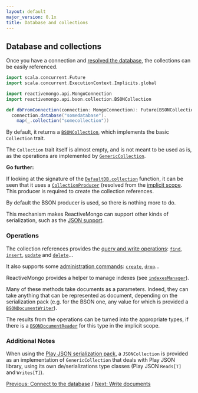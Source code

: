 ```yaml
---
layout: default
major_version: 0.1x
title: Database and collections
---
```


## Database and collections

Once you have a connection and [resolved the database](./connect-database.html), the collections can be easily referenced.

```scala
import scala.concurrent.Future
import scala.concurrent.ExecutionContext.Implicits.global

import reactivemongo.api.MongoConnection
import reactivemongo.api.bson.collection.BSONCollection

def dbFromConnection(connection: MongoConnection): Future[BSONCollection] =
  connection.database("somedatabase").
    map(_.collection("somecollection"))
```

By default, it returns a [`BSONCollection`](../../api/reactivemongo/api/collections/GenericCollection.bson.BSONCollection), which implements the basic `Collection` trait.

The `Collection` trait itself is almost empty, and is not meant to be used as is, as the operations are implemented by [`GenericCollection`](../../api/reactivemongo/api/collections/GenericCollection.GenericCollection).

**Go further:**

If looking at the signature of the [`DefaultDB.collection`](../../api/reactivemongo/api/DefaultDB#collection[C%3C:reactivemongo.api.Collection](name:String,failoverStrategy:reactivemongo.api.FailoverStrategy)(implicitproducer:reactivemongo.api.CollectionProducer[C]):C) function, it can be seen that it uses a [`CollectionProducer`](../../api/reactivemongo/api/CollectionProducer) (resolved from the [implicit scope](http://docs.scala-lang.org/tutorials/FAQ/finding-implicits.html). This producer is required to create the collection references.

By default the BSON producer is used, so there is nothing more to do.

This mechanism makes ReactiveMongo can support other kinds of serialization, such as the [JSON support](../json/overview.html).

### Operations

The collection references provides the [query and write operations](https://docs.mongodb.com/manual/reference/command/#query-and-write-operation-commands): [`find`](../../api/reactivemongo/api/collections/GenericCollection.GenericCollection#find[S,P](selector:S,projection:P)(implicitswriter:GenericCollection.this.pack.Writer[S],implicitpwriter:GenericCollection.this.pack.Writer[P]):reactivemongo.api.collections.GenericQueryBuilder[GenericCollection.this.pack.type]), [`insert`](../../api/reactivemongo/api/collections/GenericCollection.GenericCollection#insert(document:T,writeConcern:reactivemongo.api.commands.WriteConcern)(implicitwriter:GenericCollection.this.pack.Writer[T],implicitec:scala.concurrent.ExecutionContext):scala.concurrent.Future[reactivemongo.api.commands.WriteResult]), [`update`](../../api/reactivemongo/api/collections/GenericCollection.html#update(ordered:Boolean,writeConcern:reactivemongo.api.commands.WriteConcern):GenericCollection.this.UpdateBuilder) and [`delete`](../../api/reactivemongo/api/collections/GenericCollection.html#delete(ordered:Boolean,writeConcern:reactivemongo.api.commands.WriteConcern):GenericCollection.this.DeleteBuilder)...

It also supports some [administration commands](https://docs.mongodb.com/manual/reference/command/#instance-administration-commands): [`create`](../../api/reactivemongo/api/collections/GenericCollection.GenericCollection#create(autoIndexId:Boolean)(implicitec:scala.concurrent.ExecutionContext):scala.concurrent.Future[Unit]), [`drop`](../../api/reactivemongo/api/collections/GenericCollection.GenericCollection#drop(failIfNotFound:Boolean)(implicitec:scala.concurrent.ExecutionContext):scala.concurrent.Future[Boolean])...

ReactiveMongo provides a helper to manage indexes (see [`indexesManager`](../../api/reactivemongo/api/collections/GenericCollection.GenericCollection#indexesManager(implicitec:scala.concurrent.ExecutionContext):reactivemongo.api.indexes.CollectionIndexesManager)).

Many of these methods take documents as a parameters.
Indeed, they can take anything that can be represented as document, depending on the serialization pack (e.g. for the BSON one, any value for which is provided a [`BSONDocumentWriter`](../bson/typeclasses.html)).

The results from the operations can be turned into the appropriate types, if there is a [`BSONDocumentReader`](../../api/reactivemongo/bson/BSONDocumentReader) for this type in the implicit scope.

### Additional Notes

When using the [Play JSON serialization pack](../json/overview.html), a `JSONCollection` is provided as an implementation of `GenericCollection` that deals with Play JSON library, using its own de/serializations type classes (Play JSON `Reads[T]` and `Writes[T]`).

[Previous: Connect to the database](./connect-database.html) / [Next: Write documents](./write-documents.html)
